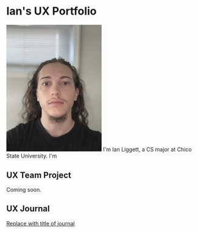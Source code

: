 # Ian's UX Portfolio

<img src = IMG_0539.jpg width="250">
I'm Ian Liggett, a CS major at Chico State University. I'm 

## UX Team Project

Coming soon.

## UX Journal

[Replace with title of journal](journal/)
